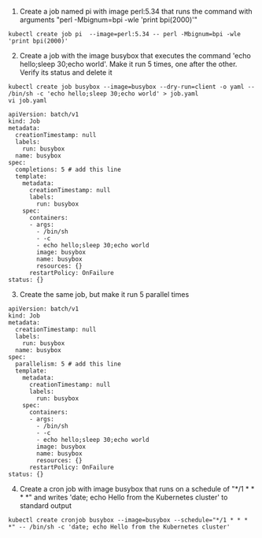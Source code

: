 1. Create a job named pi with image perl:5.34 that runs the command with arguments "perl -Mbignum=bpi -wle 'print bpi(2000)'"
```
kubectl create job pi  --image=perl:5.34 -- perl -Mbignum=bpi -wle 'print bpi(2000)'
```
2. Create a job with the image busybox that executes the command 'echo hello;sleep 30;echo world'. Make it run 5 times, one after the other. Verify its status and delete it
```
kubectl create job busybox --image=busybox --dry-run=client -o yaml -- /bin/sh -c 'echo hello;sleep 30;echo world' > job.yaml
vi job.yaml
```

```
apiVersion: batch/v1
kind: Job
metadata:
  creationTimestamp: null
  labels:
    run: busybox
  name: busybox
spec:
  completions: 5 # add this line
  template:
    metadata:
      creationTimestamp: null
      labels:
        run: busybox
    spec:
      containers:
      - args:
        - /bin/sh
        - -c
        - echo hello;sleep 30;echo world
        image: busybox
        name: busybox
        resources: {}
      restartPolicy: OnFailure
status: {}
```

3. Create the same job, but make it run 5 parallel times
```
apiVersion: batch/v1
kind: Job
metadata:
  creationTimestamp: null
  labels:
    run: busybox
  name: busybox
spec:
  parallelism: 5 # add this line
  template:
    metadata:
      creationTimestamp: null
      labels:
        run: busybox
    spec:
      containers:
      - args:
        - /bin/sh
        - -c
        - echo hello;sleep 30;echo world
        image: busybox
        name: busybox
        resources: {}
      restartPolicy: OnFailure
status: {}
```

4. Create a cron job with image busybox that runs on a schedule of "*/1 * * * *" and writes 'date; echo Hello from the Kubernetes cluster' to standard output

```
kubectl create cronjob busybox --image=busybox --schedule="*/1 * * * *" -- /bin/sh -c 'date; echo Hello from the Kubernetes cluster'
```
